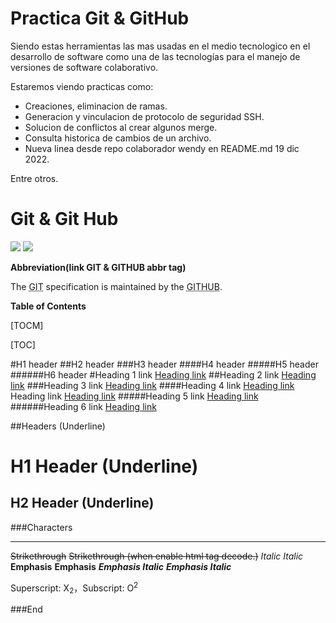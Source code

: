 # Practica Git & GitHub

Siendo estas herramientas las mas usadas en el medio tecnologico en el desarrollo de software como una de las tecnologías para el manejo de versiones de software colaborativo. 

Estaremos viendo practicas como:
- Creaciones, eliminacion de ramas.
- Generacion y vinculacion de protocolo de seguridad SSH.
- Solucion de conflictos al crear algunos merge.
- Consulta historica de cambios de un archivo.
- Nueva linea desde repo colaborador wendy en README.md 19 dic 2022.

Entre otros. 


# Git & Git Hub

![](https://pandao.github.io/editor.md/images/logos/editormd-logo-180x180.png)
![](https://img.shields.io/github/stars/pandao/editor.md.svg) 

**Abbreviation(link GIT & GITHUB abbr tag)**

The <abbr title="Git">GIT</abbr> specification is maintained by the <abbr title="GITHUB">GITHUB</abbr>.

**Table of Contents**

[TOCM]

[TOC]

#H1 header
##H2 header
###H3 header
####H4 header
#####H5 header
######H6 header
#Heading 1 link [Heading link](https://github.com/pandao/editor.md "Heading link")
##Heading 2 link [Heading link](https://github.com/pandao/editor.md "Heading link")
###Heading 3 link [Heading link](https://github.com/pandao/editor.md "Heading link")
####Heading 4 link [Heading link](https://github.com/pandao/editor.md "Heading link") Heading link [Heading link](https://github.com/pandao/editor.md "Heading link")
#####Heading 5 link [Heading link](https://github.com/pandao/editor.md "Heading link")
######Heading 6 link [Heading link](https://github.com/pandao/editor.md "Heading link")

##Headers (Underline)

H1 Header (Underline)
=============

H2 Header (Underline)
-------------

###Characters
                
----

~~Strikethrough~~ <s>Strikethrough (when enable html tag decode.)</s>
*Italic*      _Italic_
**Emphasis**  __Emphasis__
***Emphasis Italic*** ___Emphasis Italic___

Superscript: X<sub>2</sub>，Subscript: O<sup>2</sup>



###End
